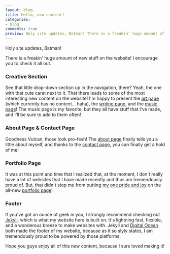 ```yaml
---
layout: blog
title: Hello, new content!
categories:
- blog
comments: true
preview: Holy site updates, Batman! There is a freakin' huge amount of new stuff on the website! I encourage you to check it all out.
---
```


<p class="lead">Holy site updates, Batman!</p> There is a freakin' huge amount of new stuff on the website! I encourage you to check it all out.

### Creative Section
See that little drop-down section up in the navigation, there? Yeah, the one with that cute carat next to it. That there leads to some of the most interesting new content on the website! I'm happy to present the [art page](/creative/art) (which currently has no content... haha), the [writing page](/creative/writing), and the [music page](/creative/music)! The music page is my favorite, but they all have stuff that I've made, and I'll be sure to add to them often!

### About Page & Contact Page
Goodness Vulcan, those look pro-fesh! The [about page](/about) finally tells you a little about myself, and thanks to the [contact page](/contact), you can finally get a hold of me!

### Portfolio Page
It was at this point and time that I realized that, at the moment, I don't really have a lot of websites that I have made recently and thus am tremendously proud of. But, that didn't stop me from putting [my one pride and joy](http://mcrot.mariahthornquest.com) on the all-new [portfolio page](/portfolio)!

### Footer
If you've got an ounce of geek in you, I strongly recommend checking out [Jekyll](http://jekyllrb.com), which is what my website here is built on. It's lightning fast, flexible, and a wonderous breeze to make websites with. Jekyll and [Digital Ocean](http://digitalocean.com) both made the footer of my website, because as it so slyly states, I am tremendously proud to be powered by those platforms.

Hope you guys enjoy all of this new content, because I sure loved making it!
